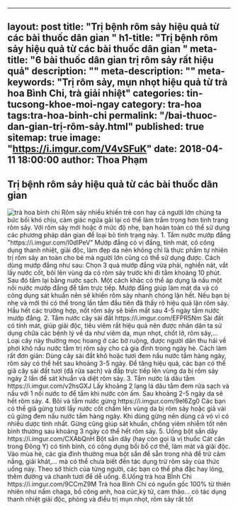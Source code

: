 
---
layout: post
title: "Trị bệnh rôm sảy hiệu quả từ các bài thuốc dân gian "
h1-title: "Trị bệnh rôm sảy hiệu quả từ các bài thuốc dân gian "
meta-title: "6 bài thuốc dân gian trị rôm sảy rất hiệu quả"
description: ""
meta-description: ""
meta-keywords: "Trị rôm sảy, mụn nhọt hiệu quả từ trà hoa Bình Chi, trà giải nhiệt"
categories: tin-tucsong-khoe-moi-ngay
category: tra-hoa
tags:tra-hoa-binh-chi 
permalink: "/bai-thuoc-dan-gian-trị-rôm-sảy.html"
published: true
sitemap: true
image: "https://i.imgur.com/V4vSFuK"
date: 2018-04-11 18:00:00
author: Thoa Phạm
---

## Trị bệnh rôm sảy hiệu quả từ các bài thuốc dân gian

<img src="https://i.imgur.com/V4vSFuK" alt="trà hoa bình chi" class="responsive-img lazy">
Rôm sảy nhiều khiến trẻ con hay cả người lớn chúng ta bức bối khó chịu, cảm giác ngứa gãi lại có thể làm trầm trọng hơn tình trạng rôm sảy. Với rôm sảy mới hoặc ở mức độ nhẹ, bạn hoàn toàn có thể sử dụng các phương pháp dân gian để loại bỏ tình trạng này.
1. Tắm nước mướp đắng
"https://i.imgur.com/l0dIPeV"
Mướp đắng có vị đắng, tính mát, có công dụng thanh nhiệt, giải độc, làm đẹp da nên không chỉ là thực phẩm tự nhiên trị rôm sảy an toàn cho bé mà người lớn cũng có thể sử dụng được.
Cách dùng mướp đắng như sau: Chọn 3 quả mướp đắng vừa phải, nghiền nát, vắt lấy nước cốt, bôi lên vùng da có rôm sảy trước khi đi tắm khoảng 10 phút. Sau đó tắm lại bằng nước sạch. Một cách khác có thể áp dụng là nấu một nồi nước mướp đắng để tắm trực tiếp.
Mướp đắng giúp làm mát da và có công dụng sát khuẩn nên sẽ khiến rôm sảy nhanh chóng lặn hết. Nếu bạn bị nhẹ và mới thì có thể trong lần tắm đầu tiên đã thấy rõ hiệu quả lặn rôm sảy. Hầu hết các trường hợp, nốt rôm sảy sẽ biến mất sau 4-5 ngày tắm nước mướp đắng.
2. Tắm nước cây sài đất
https://i.imgur.com/EFPR5Nm
Sài đất có tính mát, giúp giải độc, tiêu viêm rất hiệu quả nên được nhân dân ta sử dụng chữa các bệnh lý về da như viêm da, mụn nhọt, chốt lở, rôm sảy,… Loại cây này thường mọc hoang ở các bờ ruộng, được người dân thu hái về phơi khô nấu nước tắm trị rôm sảy cho cả gia đình trong ngày hè.
Cách làm rất đơn giản: Dùng cây sài đất khô hoặc tươi đem nấu nước tắm hàng ngày, rôm sảy có thể hết sau khoảng 3-5 ngày. Để tăng hiệu quả, các bạn có thể giã cây sài đất tươi (đã rửa sạch) và đắp trực tiếp lên vùng da bị rôm sảy ngày 2 lần để sát khuẩn và diệt rôm sảy.
3. Tắm nước lá dâu tằm
https://i.imgur.com/v2hsGXJ
Lấy khoảng 2 lạng lá dâu tằm đem rửa sạch và nấu với 1 nồi nước to để tắm khi nước còn ấm. Sau khoảng 2-5 ngày da sẽ hết rôm sảy.
4. Bôi và tắm nước gừng
https://i.imgur.com/9el6Zg0
Các bạn có thể giã gừng tươi lấy nước cốt chấm lên vùng da bị rôm sảy hoặc giã vài củ gừng đem nấu nước tắm hàng ngày. Khi dùng gừng nên dùng cả vỏ vì có nhiều dược tính nhất. Gừng cũng giúp sát khuẩn, chống viêm nhiễm tốt nên bình thường sau khoảng 3 ngày có thể hết rôm sảy.
5. Uống bột sắn dây
https://i.imgur.com/CXAbQnH
Bột sắn dây (hay còn gọi là vị thuốc Cát căn trong Đông Y) có tính bình, có công dụng bồi bổ cơ thể, làm mát và giải độc. Vào mùa hè, các gia đình thường mua bột sắn để sẵn trong nhà để trừ cảm nắng, giải khát,… mà có thể chưa biết đến tác dụng trừ rôm sảy của thức uống này. Theo sở thích của từng người, các bạn có thể pha đặc hay lỏng, thêm đường và chanh tươi để dễ uống.
6.Uống trà hoa BÌnh Chi
https://i.imgur.com/9CCmZ9M
Trà hoa Bình Chi có nguồn gốc 100% từ thiên nhiên như nấm chaga, bồ công anh, hoa cúc,kỳ tử, cam thảo... có tác dụng thanh nhiệt giải độc, phòng và điều trị mụn nhọt, rôm sảy rất tốt

